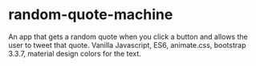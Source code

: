 # random-quote-machine
An app that gets a random quote when you click a button and allows the user to tweet that quote. Vanilla Javascript, ES6, animate.css, bootstrap 3.3.7, material design colors for the text. 

